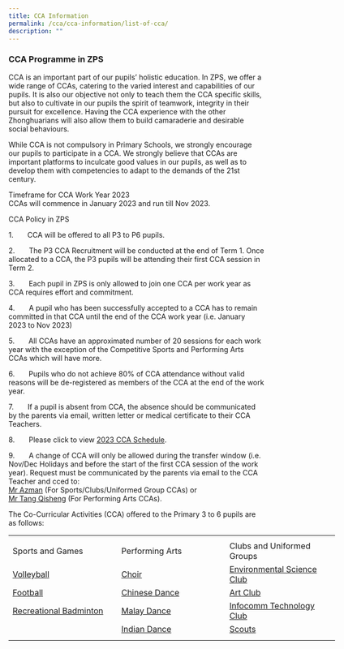 ```yaml
---
title: CCA Information
permalink: /cca/cca-information/list-of-cca/
description: ""
---
```

### **CCA Programme in ZPS**
CCA is an important part of our pupils’ holistic education. In ZPS, we offer a wide range of CCAs, catering to the varied interest and capabilities of our pupils. It is also our objective not only to teach them the CCA specific skills, but also to cultivate in our pupils the spirit of teamwork, integrity in their pursuit for excellence. Having the CCA experience with the other Zhonghuarians will also allow them to build camaraderie and desirable social behaviours.

While CCA is not compulsory in Primary Schools, we strongly encourage our pupils to participate in a CCA. We strongly believe that CCAs are important platforms to inculcate good values in our pupils, as well as to develop them with competencies to adapt to the demands of the 21st century.

Timeframe for CCA Work Year 2023
<br>CCAs will commence in January 2023 and run till Nov 2023.

CCA Policy in ZPS

1.&nbsp;&nbsp;&nbsp;&nbsp;&nbsp;&nbsp; CCA will be offered to all P3 to P6 pupils.

2.&nbsp;&nbsp;&nbsp;&nbsp;&nbsp;&nbsp; The P3 CCA Recruitment will be conducted at the end of Term 1. Once allocated to a CCA, the P3 pupils will be attending their first CCA session in Term 2.

3.&nbsp;&nbsp;&nbsp;&nbsp;&nbsp;&nbsp; Each pupil in ZPS is only allowed to join one CCA per work year as CCA requires effort and commitment.

4.&nbsp;&nbsp;&nbsp;&nbsp;&nbsp;&nbsp; A pupil who has been successfully accepted to a CCA has to remain committed in that CCA until the end of the CCA work year (i.e. January 2023 to Nov 2023)

5.&nbsp;&nbsp;&nbsp;&nbsp;&nbsp;&nbsp; All CCAs have an approximated number of 20 sessions for each work year with the exception of the Competitive Sports and Performing Arts CCAs which will have more.

6.&nbsp;&nbsp;&nbsp;&nbsp;&nbsp;&nbsp; Pupils who do not achieve 80% of CCA attendance without valid reasons will be de-registered as members of the CCA at the end of the work year.

7.&nbsp;&nbsp;&nbsp;&nbsp;&nbsp;&nbsp; If a pupil is absent from CCA, the absence should be communicated by the parents via email, written letter or medical certificate to their CCA Teachers.

8.&nbsp;&nbsp;&nbsp;&nbsp;&nbsp;&nbsp; Please click to view [2023 CCA Schedule](https://staging.dibz2r776ygiu.amplifyapp.com/cca/cca-schedule/).

9.&nbsp;&nbsp;&nbsp;&nbsp;&nbsp;&nbsp; A change of CCA will only be allowed during the transfer window (i.e. Nov/Dec Holidays and before the start of the first CCA session of the work year). Request must be communicated by the parents via email to the CCA Teacher and cced to:
<br>[Mr Azman]( azman_mohamed_hamzah@moe.edu.sg) (For Sports/Clubs/Uniformed Group CCAs) or
<br>[Mr Tang Qisheng](tang_qisheng@moe.edu.sg ) (For Performing Arts CCAs).


The Co-Curricular Activities (CCA) offered to the Primary 3 to 6 pupils are as follows:

<table style="border-collapse:
 collapse;width:483pt" width="645" cellspacing="0" cellpadding="0" border="0"><colgroup><col style="mso-width-source:userset;mso-width-alt:7862;
 width:161pt" span="3" width="215"></colgroup><tbody><tr style="mso-height-source:userset;height:6.75pt" height="9"><td style="height:6.75pt;width:161pt" width="215" class="xl64" height="9"></td><td style="width:161pt" width="215" class="xl64"></td><td style="width:161pt" width="215" class="xl64"></td></tr><tr style="height:15.0pt" height="20"><td style="height:15.0pt" class="xl64" height="20">Sports and Games</td><td class="xl64">Performing Arts</td><td class="xl64">Clubs and Uniformed Groups</td></tr><tr style="height:15.0pt" height="20"><td style="height:15.0pt" class="xl65" height="20"><a href="https://staging.dibz2r776ygiu.amplifyapp.com/list-of-cca/volleyball/">
Volleyball</a></td><td class="xl65"><a href="https://staging.dibz2r776ygiu.amplifyapp.com/list-of-cca/choir/">
Choir</a></td><td class="xl65"><a href="https://staging.dibz2r776ygiu.amplifyapp.com/list-of-cca/environment-science-club/">
Environmental Science Club</a></td></tr><tr style="height:15.0pt" height="20"><td style="height:15.0pt" class="xl65" height="20"><a href="https://staging.dibz2r776ygiu.amplifyapp.com/list-of-cca/football-school-team-recreational/">
Football</a></td><td class="xl65"><a href="https://staging.dibz2r776ygiu.amplifyapp.com/list-of-cca/chinese-dance/">
Chinese Dance</a></td><td class="xl65"><a href="https://staging.dibz2r776ygiu.amplifyapp.com/list-of-cca/art-club/">
Art Club</a></td></tr><tr style="height:15.0pt" height="20"><td style="height:15.0pt" class="xl65" height="20"><a href="https://staging.dibz2r776ygiu.amplifyapp.com/list-of-cca/recreational-badminton/">
Recreational Badminton</a></td><td class="xl65"><a href="https://staging.dibz2r776ygiu.amplifyapp.com/list-of-cca/malay-dance/">
Malay Dance</a></td><td class="xl65"><a href="https://staging.dibz2r776ygiu.amplifyapp.com/list-of-cca/infocomm-technology-club/">
Infocomm Technology Club</a></td></tr><tr style="height:15.0pt" height="20"><td style="height:15.0pt" class="xl64" height="20"></td><td class="xl65"><a href="https://staging.dibz2r776ygiu.amplifyapp.com/list-of-cca/indian-dance/">
Indian Dance</a></td><td class="xl65"><a href="https://staging.dibz2r776ygiu.amplifyapp.com/list-of-cca/scouts/">
Scouts</a></td></tr><tr style="mso-height-source:userset;height:6.0pt" height="8"><td style="height:6.0pt" class="xl64" height="8"></td><td class="xl64"></td><td class="xl64"></td></tr></tbody></table>